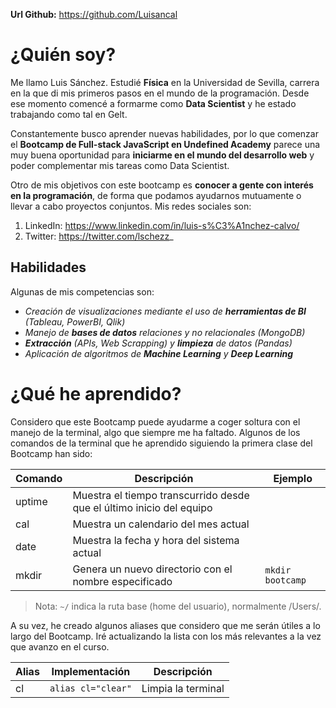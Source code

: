 **Url Github:** https://github.com/Luisancal

# ¿Quién soy?
Me llamo Luis Sánchez. Estudié **Física** en la Universidad de Sevilla, carrera en la que di mis primeros pasos en el mundo de la programación. Desde ese momento comencé a formarme como **Data Scientist** y he estado trabajando como tal en Gelt.

Constantemente busco aprender nuevas habilidades, por lo que comenzar el **Bootcamp de Full-stack JavaScript en Undefined Academy** parece una muy buena oportunidad para **iniciarme en el mundo del desarrollo web** y poder complementar mis tareas como Data Scientist.

Otro de mis objetivos con este bootcamp es **conocer a gente con interés en la programación**, de forma que podamos ayudarnos mutuamente o llevar a cabo proyectos conjuntos. Mis redes sociales son:
1. LinkedIn: https://www.linkedin.com/in/luis-s%C3%A1nchez-calvo/
2. Twitter: https://twitter.com/lschezz_

## Habilidades
Algunas de mis competencias son:
* _Creación de visualizaciones mediante el uso de **herramientas de BI** (Tableau, PowerBI, Qlik)_
* _Manejo de **bases de datos** relaciones y no relacionales (MongoDB)_
* _**Extracción** (APIs, Web Scrapping) y **limpieza** de datos (Pandas)_
* _Aplicación de algoritmos de **Machine Learning** y **Deep Learning**_

# ¿Qué he aprendido?
Considero que este Bootcamp puede ayudarme a coger soltura con el manejo de la terminal, algo que siempre me ha faltado. Algunos de los comandos de la terminal que he aprendido siguiendo la primera clase del Bootcamp han sido:

Comando | Descripción                                               | Ejemplo
--------|-----------------------------------------------------------| ----------------
uptime  | Muestra el tiempo transcurrido desde que el último inicio del equipo
cal     | Muestra un calendario del mes actual
date    | Muestra la fecha y hora del sistema actual
mkdir   | Genera un nuevo directorio con el nombre especificado     | `mkdir bootcamp`

> Nota: `~/` indica la ruta base (home del usuario), normalmente /Users/<usuario>.

A su vez, he creado algunos aliases que considero que me serán útiles a lo largo del Bootcamp. Iré actualizando la lista con los más relevantes a la vez que avanzo en el curso.

Alias   | Implementación        | Descripción
--------|-----------------------|------------------
cl      | `alias cl="clear"`    | Limpia la terminal